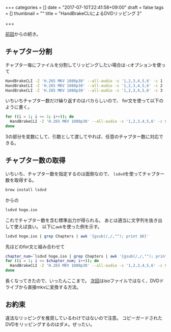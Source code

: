 +++
categories = []
date = "2017-07-10T22:41:58+09:00"
draft = false
tags = []
thumbnail = ""
title = "HandBrakeCLIによるDVDリッピング 2"

+++

[前回](../ripping_1/)からの続き。

## チャプター分割
チャプター毎にファイルを分割してリッピングしたい場合は`-c`オプションを使って
```bash
HandBrakeCLI -Z 'H.265 MKV 1080p30' --all-audio -s '1,2,3,4,5,6' -c 1 -i hoge.iso -o hoge_1.mkv
HandBrakeCLI -Z 'H.265 MKV 1080p30' --all-audio -s '1,2,3,4,5,6' -c 2 -i hoge.iso -o hoge_2.mkv
HandBrakeCLI -Z 'H.265 MKV 1080p30' --all-audio -s '1,2,3,4,5,6' -c 3 -i hoge.iso -o hoge_3.mkv
```

いちいちチャプター数だけ繰り返すのはバカらしいので、
for文を使って以下のように書く。

```bash
for ((i = 1; i <= 3; i++)); do
  HandBrakeCLI -Z 'H.265 MKV 1080p30' --all-audio -s '1,2,3,4,5,6' -c $i -i hoge.iso -o hoge_$(printf %02d $i).mkv
done
```

3の部分を変数にして、引数として渡してやれば、任意のチャプター数に対応できる。


## チャプター数の取得
いちいち、チャプター数を指定するのは面倒なので、
`lsdvd`を使ってチャプター数を取得する。

```bash
brew install lsdvd
```

からの

```bash
lsdvd hoge.iso
```

これでチャプター数を含む標準出力が得られる。
あとは適当に文字列を抜き出して使えば良い。
以下に`awk`を使った例を示す。

```bash
lsdvd hoge.iso | grep Chapters | awk '{gsub(/,/,""); print $6}'
```

先ほどのfor文と組み合わせて

```bash
chapter_num=`lsdvd hoge.iso | grep Chapters | awk '{gsub(/,/,""); print $6}'`
for ((i = 1; i <= $chapter_num; i++)); do
  HandBrakeCLI -Z 'H.265 MKV 1080p30' --all-audio -s '1,2,3,4,5,6' -c $i -i hoge.iso -o hoge_$(printf %02d $i).mkv
done
```

長くなってきたので、いったんここまで。
[次回](../ripping_3/)はisoファイルではなく、DVDドライブから直接mkvに変換する方法。


## お約束
違法なリッピングを推奨しているわけではないので注意。
コピーガードされたDVDをリッピングするのはダメ。ぜったい。
